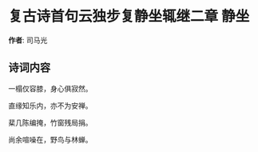 # 复古诗首句云独步复静坐辄继二章 静坐

**作者**: 司马光

## 诗词内容

一榻仅容膝，身心俱寂然。

直缘知乐内，亦不为安禅。

棐几陈编掩，竹窗残局捐。

尚余喧噪在，野鸟与林蝉。

